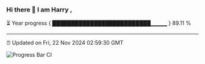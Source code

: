 ### Hi there 👋 I am Harry , 

⏳ Year progress { ██████████████████████████▁▁▁▁ } 89.11 %

---

⏰ Updated on Fri, 22 Nov 2024 02:59:30 GMT

![Progress Bar CI](https://github.com/duykhang68/duykhang68/workflows/Progress%20Bar%20CI/badge.svg)
